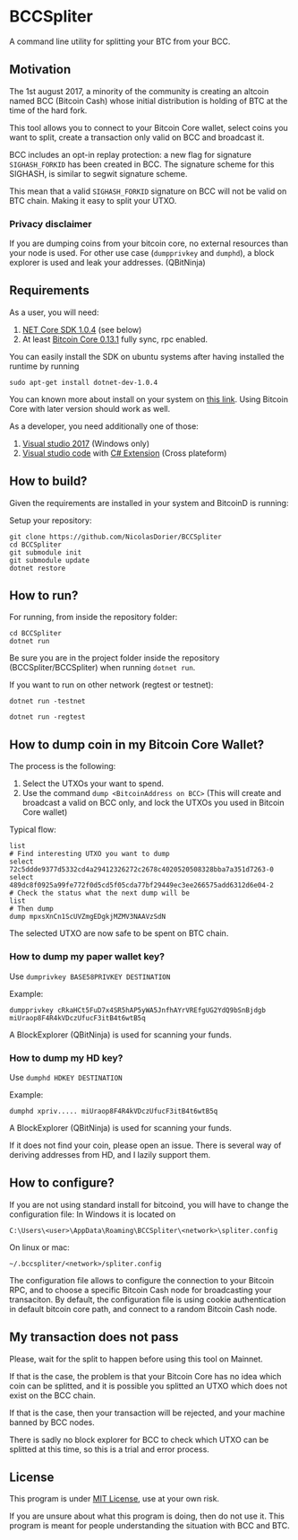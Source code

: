 # BCCSpliter
A command line utility for splitting your BTC from your BCC.

## Motivation
The 1st august 2017, a minority of the community is creating an altcoin named BCC (Bitcoin Cash) whose initial distribution is holding of BTC at the time of the hard fork.

This tool allows you to connect to your Bitcoin Core wallet, select coins you want to split, create a transaction only valid on BCC and broadcast it.

BCC includes an opt-in replay protection: a new flag for signature `SIGHASH_FORKID` has been created in BCC. The signature scheme for this SIGHASH, is similar to segwit signature scheme.

This mean that a valid `SIGHASH_FORKID` signature on BCC will not be valid on BTC chain. Making it easy to split your UTXO.

### Privacy disclaimer

If you are dumping coins from your bitcoin core, no external resources than your node is used.
For other use case (`dumpprivkey` and `dumphd`), a block explorer is used and leak your addresses. (QBitNinja)

## Requirements

As a user, you will need:

1. [NET Core SDK 1.0.4](https://github.com/dotnet/core/blob/master/release-notes/download-archives/1.0.4-sdk-download.md) (see below)
2. At least [Bitcoin Core 0.13.1](https://bitcoin.org/bin/bitcoin-core-0.13.1/) fully sync, rpc enabled.

You can easily install the SDK on ubuntu systems after having installed the runtime by running
```
sudo apt-get install dotnet-dev-1.0.4
```
You can known more about install on your system on [this link](https://www.microsoft.com/net/core).
Using Bitcoin Core with later version should work as well.

As a developer, you need additionally one of those:

1. [Visual studio 2017](https://www.visualstudio.com/downloads/) (Windows only)
2. [Visual studio code](https://code.visualstudio.com/) with [C# Extension](https://marketplace.visualstudio.com/items?itemName=ms-vscode.csharp) (Cross plateform)

## How to build?

Given the requirements are installed in your system and BitcoinD is running:

Setup your repository:
```
git clone https://github.com/NicolasDorier/BCCSpliter
cd BCCSpliter
git submodule init
git submodule update
dotnet restore
```

## How to run?
For running, from inside the repository folder:
```
cd BCCSpliter
dotnet run
```
Be sure you are in the project folder inside the repository (BCCSpliter/BCCSpliter) when running `dotnet run`.

If you want to run on other network (regtest or testnet):

```
dotnet run -testnet
```

```
dotnet run -regtest
```

## How to dump coin in my Bitcoin Core Wallet?

The process is the following:

1. Select the UTXOs your want to spend.
2. Use the command `dump <BitcoinAddress on BCC>` (This will create and broadcast a valid on BCC only, and lock the UTXOs you used in Bitcoin Core wallet)

Typical flow:

```
list
# Find interesting UTXO you want to dump
select 72c5ddde9377d5332cd4a29412326272c2678c4020520508328bba7a351d7263-0
select 489dc8f0925a99fe772f0d5cd5f05cda77bf29449ec3ee266575add6312d6e04-2
# Check the status what the next dump will be
list
# Then dump
dump mpxsXnCn1ScUVZmgEDgkjMZMV3NAAVzSdN
```

The selected UTXO are now safe to be spent on BTC chain.

### How to dump my paper wallet key?

Use `dumprivkey BASE58PRIVKEY DESTINATION`

Example:
```
dumpprivkey cRkaHCt5FuD7x4SR5hAP5yWA5JnfhAYrVREfgUG2YdQ9bSnBjdgb miUraop8F4R4kVDczUfucF3itB4t6wtB5q 
```

A BlockExplorer (QBitNinja) is used for scanning your funds.

### How to dump my HD key?

Use `dumphd HDKEY DESTINATION`

Example:
```
dumphd xpriv..... miUraop8F4R4kVDczUfucF3itB4t6wtB5q 
```

A BlockExplorer (QBitNinja) is used for scanning your funds.

If it does not find your coin, please open an issue. There is several way of deriving addresses from HD, and I lazily support them.

## How to configure?
If you are not using standard install for bitcoind, you will have to change the configuration file:
In Windows it is located on 

```
C:\Users\<user>\AppData\Roaming\BCCSpliter\<network>\spliter.config
```

On linux or mac:
```
~/.bccspliter/<network>/spliter.config
```

The configuration file allows to configure the connection to your Bitcoin RPC, and to choose a specific Bitcoin Cash node for broadcasting your transaciton.
By default, the configuration file is using cookie authentication in default bitcoin core path, and connect to a random Bitcoin Cash node.

## My transaction does not pass

Please, wait for the split to happen before using this tool on Mainnet. 

If that is the case, the problem is that your Bitcoin Core has no idea which coin can be splitted, and it is possible you splitted an UTXO which does not exist on the BCC chain.

If that is the case, then your transaction will be rejected, and your machine banned by BCC nodes.

There is sadly no block explorer for BCC to check which UTXO can be splitted at this time, so this is a trial and error process.

## License
This program is under [MIT License](https://github.com/NicolasDorier/BCCSpliter/blob/master/LICENSE), use at your own risk.

If you are unsure about what this program is doing, then do not use it. This program is meant for people understanding the situation with BCC and BTC.
